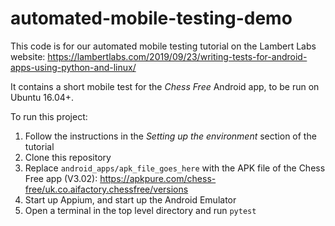 # automated-mobile-testing-demo
This code is for our automated mobile testing tutorial on the Lambert Labs website: https://lambertlabs.com/2019/09/23/writing-tests-for-android-apps-using-python-and-linux/

It contains a short mobile test for the _Chess Free_ Android app, to be run on Ubuntu 16.04+.

To run this project: 
1. Follow the instructions in the _Setting up the environment_ section of the tutorial
2. Clone this repository
3. Replace `android_apps/apk_file_goes_here` with the APK file of the Chess Free app (V3.02): https://apkpure.com/chess-free/uk.co.aifactory.chessfree/versions
4. Start up Appium, and start up the Android Emulator
5. Open a terminal in the top level directory and run `pytest`